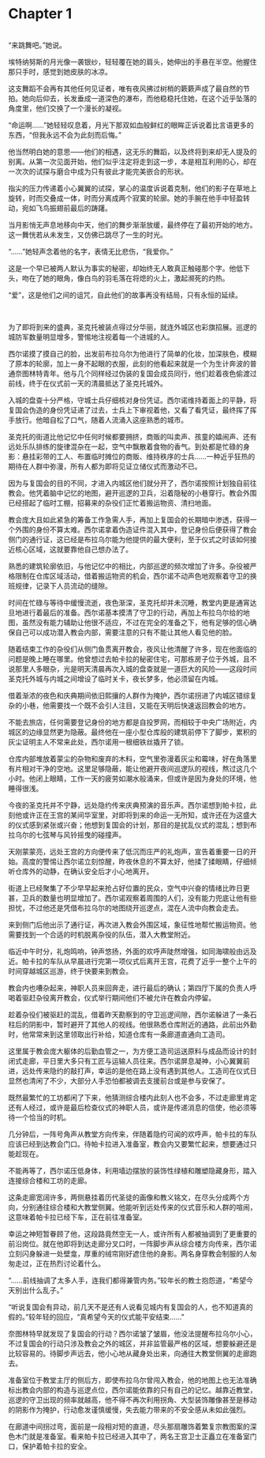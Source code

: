 # Chapter 1

<br>
“来跳舞吧。”她说。

埃特纳努斯的月光像一袭银纱，轻轻覆在她的肩头，她伸出的手悬在半空。他握住那只手时，感觉到她皮肤的冰凉。

这支舞蹈不会再有其他任何见证者，唯有夜风拂过树梢的簌簌声成了最自然的节拍。她向后仰去，长发垂成一道深色的瀑布，而他稳稳托住她，在这个近乎坠落的角度里，他们交换了一个漫长的凝视。

“命运啊……”她轻轻叹息着，月光下那双如血般鲜红的眼眸正诉说着比言语更多的东西，“但我永远不会为此刻而后悔。”

他当然明白她的意思——他们的相遇，这无乐的舞蹈，以及终将到来却无人提及的别离。从第一次见面开始，他们似乎注定将走到这一步，本是相互利用的心，却在一次次的试探与磨合中成为只有彼此才能完美嵌合的形状。

指尖的压力传递着小心翼翼的试探，掌心的温度诉说着克制，他们的影子在草地上旋转，时而交叠成一体，时而分离成两个寂寞的轮廓。她的手腕在他手中轻盈转动，宛如飞鸟振翅前最后的踌躇。

当月影悄无声息地移向中天，他们的舞步渐渐放缓，最终停在了最初开始的地方。这一舞恍若从未发生，又仿佛已跳尽了一生的时光。

“……”她轻声念着他的名字，表情无比悲伤，“我爱你。”

这是一个早已被两人默认为事实的秘密，却始终无人敢真正触碰那个字。他低下头，吻在了她的眼角，像白鸟的羽毛落在将熄的火上，激起濒死的灼热。

“爱”，这是他们之间的诅咒，自此他们的故事再没有结局，只有永恒的延续。

<br>

为了即将到来的盛典，圣克托被装点得过分华丽，就连外城区也彩旗招展。巡逻的城防军数量明显增多，警惕地注视着每一个进城的人。

西尔诺摸了摸自己的脸，出发前布拉乌尔为他进行了简单的化妆，加深肤色，模糊了原本的轮廓，加上一身不起眼的衣服，此刻的他看起来就是一个为生计奔波的普通奈图林特青年。他与几个同样经过伪装的复国会成员同行，他们趁着夜色偷渡过前线，终于在仪式前一天的清晨抵达了圣克托城外。

入城的盘查十分严格，守城士兵仔细核对身份凭证。西尔诺维持着面上的平静，将复国会伪造的身份凭证递了过去，士兵上下审视着他，又看了看凭证，最终挥了挥手放行。他暗自松了口气，随着人流涌入这座熟悉的城市。

圣克托的街道比他记忆中任何时候都要拥挤，商贩的叫卖声、孩童的嬉闹声、还有远处乐队排练的旋律混杂在一起，空气中飘散着食物的香气。到处都是忙碌的身影：悬挂彩带的工人、布置临时摊位的商贩、维持秩序的士兵……一种近乎狂热的期待在人群中弥漫，所有人都为即将见证立储仪式而激动不已。

因为与复国会的目的不同，才进入内城区他们就分开了，西尔诺按照计划独自前往教会。他凭着脑中记忆的地图，避开巡逻的卫兵，沿着隐秘的小巷穿行。教会外围已经搭起了临时工棚，招募来的杂役们正忙着搬运物资、清扫地面。

教会庞大且如此紧急的筹备工作急需人手，再加上复国会的长期暗中渗透，获得一个外围的身份不算太难。西尔诺拿着伪造证件混入其中，登记身份后便获得了教会侧门的通行证，这已经是布拉乌尔能为他提供的最大便利，至于仪式之时该如何接近核心区域，这就要靠他自己想办法了。

熟悉的建筑轮廓依旧，与他记忆中的相比，内部巡逻的频次增加了许多。杂役被严格限制在仓库区域活动，借着搬运物资的机会，西尔诺不动声色地观察着守卫的换班规律，记录下人员流动的缝隙。

时间在忙碌与等待中缓慢流逝，夜色渐深，圣克托却并未沉睡，教堂内更是通宵达旦地进行着最后的准备。西尔诺基本摸清了守卫的行动，再加上布拉乌尔给的地图，虽然没有能力辅助让他很不适应，不过在完全的准备之下，他有足够的信心确保自己可以成功潜入教会内部，需要注意的只有不能让其他人看见他的脸。

随着结束工作的杂役们从侧门鱼贯离开教会，夜风让他清醒了许多，现在他面临的问题是晚上睡在哪里。他曾想过去帕卡拉的秘密住宅，可那栋房子位于外城，且不说那里人多眼杂，光是明天清晨再次入城的盘查就是一道巨大的风险——这段时间圣克托外城与内城之间增设了临时关卡，夜长梦多，他必须留在内城。

借着渐浓的夜色和庆典期间依旧熙攘的人群作为掩护，西尔诺拐进了内城区错综复杂的小巷，他需要找一个既不会引人注目，又能在天明后快速返回教会的地方。

不能去旅店，任何需要登记身份的地方都是自投罗网，而相较于中央广场附近，内城区的边缘显然更为隐蔽。最终他在一座小型仓库般的建筑前停下了脚步，累积的灰尘证明主人不常来此处，西尔诺用一根细铁丝撬开了锁。

仓库内部堆放着蒙尘的杂物和废弃的木料，空气里弥漫着灰尘和霉味，好在角落里有片相对干净的空地。这里足够隐蔽，能让他避开夜间巡逻队的视线，熬过这几个小时。他闭上眼睛，工作一天的疲劳如潮水般涌来，但或许是因为身处的环境，他睡得很浅。

今夜的圣克托并不宁静，远处隐约传来庆典预演的音乐声。西尔诺想到帕卡拉，此刻他或许正在王宫的某间华室里，对即将到来的命运一无所知，或许还在为这盛大的仪式感到紧张或兴奋；他想到复国会的计划，那目的是扰乱仪式的混乱；想到布拉乌尔的七弦琴与风铃摇曳的碰撞声。

天刚蒙蒙亮，远处王宫的方向便传来了低沉而庄严的礼炮声，宣告着重要一日的开始。高度的警惕让西尔诺立刻惊醒，昨夜休息的不算太好，他揉了揉眼睛，仔细倾听仓库外的动静，在确认安全后才小心地离开。

街道上已经聚集了不少早早起来抢占好位置的民众，空气中兴奋的情绪比昨日更甚，卫兵的数量也明显增加了。西尔诺观察着周围的人们，没有能力兜底让他有些担忧，不过他还是凭借布拉乌尔的地图绕开巡逻点，混在人流中向教会走去。

来到侧门后他出示了通行证，再次进入教会外围区域，象征性地帮忙搬运物资。他需要找到一个合适的时机脱离杂役的队伍，潜入大教堂附近。

临近中午时分，礼炮鸣响，钟声悠扬，外面的欢呼声陡然增强，如同海啸般由远及近。帕卡拉的车队从早晨进行完第一项仪式后离开王宫，花费了近乎一整个上午的时间穿越城区巡游，终于快要来到教会。

教会内也嘈杂起来，神职人员来回奔走，进行最后的确认；第四厅下属的负责人呼喝着驱赶杂役离开教会，仪式举行期间他们不被允许在教会内停留。

趁着杂役们被驱赶的混乱，借着昨天勘察到的守卫巡逻间隙，西尔诺躲进了一条石柱后的阴影中，暂时避开了其他人的视线。他很熟悉仓库附近的通路，此前出外勤时，他常常来到这里领取出行补给，知道仓库有一条廊道直通向工造司。

这里属于教会庞大躯体的后勤血管之一，为方便工造司运送原料与成品而设计的封闭式走廊，平日里大多只有工匠与运输人员往来。西尔诺屏息凝神，小心翼翼前进，远处传来隐约的敲打声，幸运的是他在路上没有遇到其他人。工造司在仪式日显然也清闲了不少，大部分人手恐怕都被调去支援前台或是参与安保了。

既然最繁忙的工坊都闲了下来，他猜测综合楼内此刻人也不会多，不过走廊里肯定还有人经过，或许是最后检查仪式的神职人员，或许是传递消息的信使，他必须等待一个恰当的时机。

几分钟后，一阵号角声从教堂方向传来，伴随着隐约可闻的欢呼声，帕卡拉的车队应该已经到达教会门口。待帕卡拉进入准备室，教会内又要繁忙起来，想要通过只能趁现在。

不能再等了，西尔诺压低身体，利用墙边摆放的装饰性绿植和雕塑隐藏身形，踏入连接综合楼和工坊的走廊。

这条走廊宽阔许多，两侧悬挂着历代圣徒的画像和教义铭文，在尽头分成两个方向，分别通往综合楼和大教堂侧翼。他能听到远处传来的仪式音乐和人群的喧闹，这意味着帕卡拉已经下车，正在前往准备室。

幸运之神短暂眷顾了他，这段路竟然空无一人，或许所有人都被抽调到了更重要的前沿岗位。就在他即将到达走廊分叉口时，一阵脚步声从综合楼方向传来，西尔诺立刻闪身躲进一处壁龛，厚重的绒帘刚好遮住他的身影。两名身穿教会制服的人匆匆走过，正在热烈讨论着什么。

“……前线抽调了太多人手，连我们都得兼管内务。”较年长的教士抱怨道，“希望今天别出什么乱子。”

“听说复国会有异动，前几天不是还有人说看见城内有复国会的人，也不知道真的假的。”较年轻的回应，“真希望今天的仪式能平安结束……”

奈图林特早就发现了复国会的行动？西尔诺皱了皱眉，他没法提醒布拉乌尔小心，不过复国会的行动只涉及教会之外的城区，并非监管最严格的区域，想要躲避还是比较容易的。待脚步声远去，他小心地从藏身处出来，向通往大教堂侧翼的走廊跑去。

准备室位于教堂主厅的侧后方，即使布拉乌尔曾闯入教会，他的地图上也无法准确标出教会内部的构造与巡逻点位，西尔诺能依靠的只有自己的记忆。越靠近教堂，巡逻的守卫出现的频率就越高，他不得不再次利用拐角、大型装饰雕像甚至是移动的阴影作为掩护，行动愈发谨慎缓慢，失去能力带来的不安全感从未如此强烈。

在廊道中间拐过弯，面前是一段相对短的直道，尽头那扇雕饰着繁复宗教图案的深色木门就是准备室。看来帕卡拉已经进入其中了，两名王宫卫士正矗立在准备室门口，保护着帕卡拉的安全。
